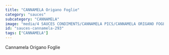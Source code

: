 ```yaml
---
title: "CANNAMELA Origano Foglie"
category: "sauces"
subcategory: "CANNAMELA"
image: "media/4 SAUCES CONDIMENTS/CANNAMELA PICS/CANNAMELA ORIGANO FOGLIE.png"
id: "sauces-cannamela-293"
tags: ["CANNAMELA"]
---
```


Cannamela Origano Foglie
